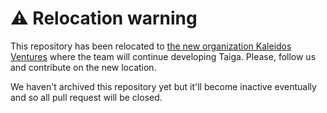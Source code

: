 ⚠️ Relocation warning
=====================

This repository has been relocated to [the new organization Kaleidos Ventures](https://github.com/kaleidos-ventures/taiga-contrib-call-to-action/) where the team will continue developing Taiga. Please, follow us and contribute on the new location.

We haven't archived this repository yet but it'll become inactive eventually and so all pull request will be closed.
